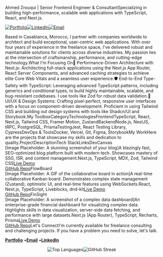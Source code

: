 Ahmed Zrouqui | Senior Frontend Engineer & ConsultantSpecializing in building high-performance, scalable web applications with TypeScript, React, and Next.js.<p align="left"><a href="https://ahmedzrouqui.com/" target="_blank"><img src="https://www.google.com/search?q=https://img.shields.io/badge/Portfolio-ahmedzrouqui.com-blue%3Fstyle%3Dflat-square%26logo%3Dgoogle-chrome%26logoColor%3Dwhite" alt="Portfolio"/></a><a href="https://www.google.com/search?q=https://www.linkedin.com/in/ahmed-zrouqui/" target="_blank"><img src="https://www.google.com/search?q=https://img.shields.io/badge/LinkedIn-Ahmed%2520Zrouqui-0A66C2%3Fstyle%3Dflat-square%26logo%3Dlinkedin%26logoColor%3Dwhite" alt="LinkedIn"/></a><a href="mailto:zrouqui.ahmed.az@gmail.com"><img src="https://www.google.com/search?q=https://img.shields.io/badge/Email-zrouqui.ahmed.az%40gmail.com-D14836%3Fstyle%3Dflat-square%26logo%3Dgmail%26logoColor%3Dwhite" alt="Email"/></a></p>Based in Casablanca, Morocco, I partner with companies worldwide to architect and build exceptional, user-centric web applications. With over four years of experience in the freelance space, I've delivered robust and maintainable solutions for clients across diverse industries. My passion lies at the intersection of craftsmanship, performance, and cutting-edge technology.What I'm Focusing On🚀 Performance-Driven Architecture with Next.js: Architecting full-stack applications using the Next.js App Router, React Server Components, and advanced caching strategies to achieve elite Core Web Vitals and a seamless user experience.🛡️ End-to-End Type-Safety with TypeScript: Leveraging advanced TypeScript patterns, including generics and conditional types, to build highly maintainable, scalable, and bug-resistant codebases. I use tools like Zod for robust data validation.🎨 UI/UX & Design Systems: Crafting pixel-perfect, responsive user interfaces with a focus on component-driven development. Proficient in using Tailwind CSS and building out design systems with tools like Shadcn/UI and Storybook.My ToolboxCategoryTechnologiesFrontendTypeScript, React, Next.js, Tailwind CSS, Framer Motion, ZustandBackendNode.js, NestJS, tRPC, PostgreSQL, PrismaTestingJest, React Testing Library, CypressDevOps & ToolsDocker, Vercel, Git, Figma, StorybookMy WorkHere are the projects that showcase my skills and dedication to quality.<!--Instructions for Ahmed:- Replace the placeholder info below with your actual portfolio projects (DevCanvas, FlowBoard, etc.) once they are ready.- Create a 2:1 aspect ratio screenshot or GIF for each project and place it in a public folder in your repo.-->ProjectDescriptionTech StackLinksDevCanvas <br/> [Image Placeholder: A stunning screenshot of your blog]A blazingly fast, SEO-optimized blog platform built with modern tech. Showcases mastery of SSG, ISR, and content management.Next.js, TypeScript, MDX, Zod, Tailwind CSS[Live Demo](#) <br/> [GitHub Repo](#)FlowBoard <br/> [Image Placeholder: A GIF of the collaborative board in action]A real-time collaborative Kanban board. Demonstrates complex state management (Zustand), optimistic UI, and real-time features using WebSockets.React, Next.js, TypeScript, Liveblocks, dnd-kit[Live Demo](#) <br/> [GitHub Repo](#)FinSight <br/> [Image Placeholder: A screenshot of a complex data dashboard]An enterprise-grade financial dashboard for visualizing complex data. Highlights skills in data visualization, server-side data fetching, and performance with large datasets.Next.js (App Router), TypeScript, Recharts, Prisma[Live Demo](#) <br/> [GitHub Repo](#)Let's ConnectI'm currently available for freelance consulting and challenging projects. If you have a problem you need to solve, let's talk.<p align="left"><a href="https://ahmedzrouqui.com/" target="_blank"><b>Portfolio</b></a> •<a href="mailto:zrouqui.ahmed.az@gmail.com"><b>Email</b></a> •<a href="https://www.google.com/search?q=https://www.linkedin.com/in/ahmed-zrouqui/" target="_blank"><b>LinkedIn</b></a></p><p align="center"><img src="https://www.google.com/search?q=https://github-readme-stats.vercel.app/api/top-langs/%3Fusername%3Dahmedzrouqui%26layout%3Dcompact%26theme%3Ddark%26hide_border%3Dtrue%26langs_count%3D8" alt="Top Languages" /><img src="https://streak-stats.demolab.com?user=Ahmedzrouqui&theme=dark&hide_border=true" alt="GitHub Streak" /></p>
